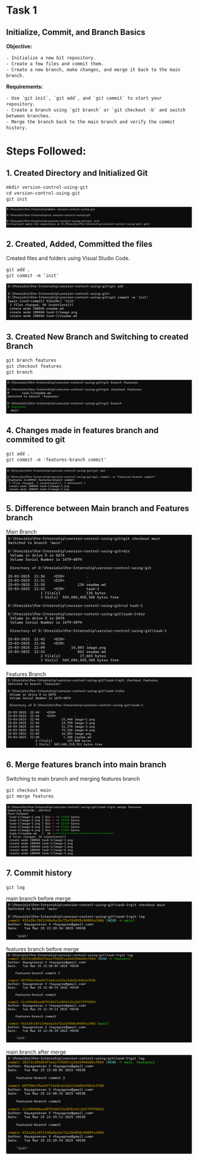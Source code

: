 # Task 1

## **Initialize, Commit, and Branch Basics**
    
**Objective:**
    
    - Initialize a new Git repository.
    - Create a few files and commit them.
    - Create a new branch, make changes, and merge it back to the main branch.
    
**Requirements:**
    
    - Use `git init`, `git add`, and `git commit` to start your repository.
    - Create a branch using `git branch` or `git checkout -b` and switch between branches.
    - Merge the branch back to the main branch and verify the commit history.


# Steps Followed:

## 1. Created Directory and Initialized Git

``` git
mkdir version-control-using-git
cd version-control-using-git
git init
```

![alt text](image.png)


## 2. Created, Added, Committed the files

Created files and folders using Visual Studio Code.

``` git
git add .
git commit -m 'init'
```

![alt text](image-1.png)

## 3. Created New Branch and Switching to created Branch

``` git
git branch features
git checkout features
git branch
```

![alt text](image-2.png)

## 4. Changes made in features branch and commited to git

``` git
git add .
git commit -m 'features-branch commit'
```
![alt text](image-3.png)

## 5. Difference between Main branch and Features branch

Main Branch
![alt text](image-4.png)

Features Branch
![alt text](image-5.png)

## 6. Merge features branch into main branch
Switching to main branch and merging features branch

``` git
git checkout main
git merge features
```
![alt text](image-6.png)

## 7. Commit history

``` git
git log
```

main branch before merge
![alt text](image-7.png)

features branch before merge
![alt text](image-8.png)

main branch after merge
![alt text](image-9.png)

